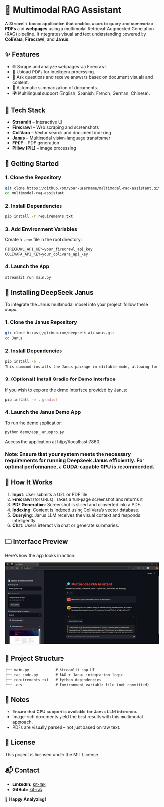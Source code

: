 # 🔎 Multimodal RAG Assistant

A Streamlit-based application that enables users to query and summarize **PDFs** and **webpages** using a multimodal Retrieval-Augmented Generation (RAG) pipeline. It integrates visual and text understanding powered by **ColiVara**, **Firecrawl**, and **Janus**.

## ✨ Features

* 🌐 Scrape and analyze webpages via Firecrawl.
* 📄 Upload PDFs for intelligent processing.
* 🤖 Ask questions and receive answers based on document visuals and content.
* 🧠 Automatic summarization of documents.
* 🌍 Multilingual support (English, Spanish, French, German, Chinese).

## 🧱 Tech Stack

* **Streamlit** – Interactive UI
* **Firecrawl** – Web scraping and screenshots
* **ColiVara** – Vector search and document indexing
* **Janus** – Multimodal vision-language transformer
* **FPDF** – PDF generation
* **Pillow (PIL)** – Image processing

## 🚀 Getting Started

### 1. Clone the Repository

```bash
git clone https://github.com/your-username/multimodal-rag-assistant.git
cd multimodal-rag-assistant
```

### 2. Install Dependencies

```bash
pip install -r requirements.txt
```

### 3. Add Environment Variables

Create a `.env` file in the root directory:

```env
FIRECRAWL_API_KEY=your_firecrawl_api_key
COLIVARA_API_KEY=your_colivara_api_key
```

### 4. Launch the App

```bash
streamlit run main.py
```
## 🧠 Installing DeepSeek Janus
To integrate the Janus multimodal model into your project, follow these steps:

### 1. Clone the Janus Repository

```bash
git clone https://github.com/deepseek-ai/Janus.git
cd Janus
```

### 2. Install Dependencies

```bash
pip install -e .
This command installs the Janus package in editable mode, allowing for easy development and updates.
```

### 3. (Optional) Install Gradio for Demo Interface
If you wish to explore the demo interface provided by Janus:

```bash
pip install -e .[gradio]
```

### 4. Launch the Janus Demo App
To run the demo application:

```bash
python demo/app_januspro.py
```

Access the application at http://localhost:7860.

### Note: Ensure that your system meets the necessary requirements for running DeepSeek Janus efficiently. For optimal performance, a CUDA-capable GPU is recommended.

## 🧠 How It Works

1. **Input**: User submits a URL or PDF file.
2. **Firecrawl** (for URLs): Takes a full-page screenshot and returns it.
3. **PDF Generation**: Screenshot is sliced and converted into a PDF.
4. **Indexing**: Content is indexed using ColiVara's vector database.
5. **Querying**: Janus LLM receives the visual context and responds intelligently.
6. **Chat**: Users interact via chat or generate summaries.

## 🗀 Interface Preview

Here’s how the app looks in action:

![App Screenshot](/assets/WebRAG.png)

## 📁 Project Structure

```
├── main.py            # Streamlit app UI
├── rag_code.py        # RAG + Janus integration logic
├── requirements.txt   # Python dependencies
└── .env               # Environment variable file (not committed)
```

## 📌 Notes

* Ensure that GPU support is available for Janus LLM inference.
* Image-rich documents yield the best results with this multimodal approach.
* PDFs are visually parsed – not just based on raw text.

## 📜 License

This project is licensed under the MIT License.

## 📬 Contact
- **LinkedIn:** [kit-rak](https://www.linkedin.com/in/kit-rak)
- **GitHub:** [kit-rak](https://github.com/kit-rak)

🚀 **Happy Analyzing!**
